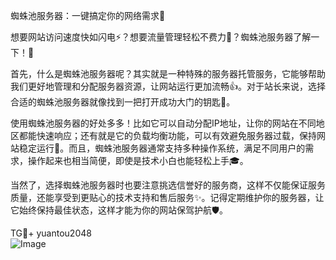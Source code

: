 蜘蛛池服务器：一键搞定你的网络需求🚀

想要网站访问速度快如闪电⚡️？想要流量管理轻松不费力💪？蜘蛛池服务器了解一下！🎉

首先，什么是蜘蛛池服务器呢？其实就是一种特殊的服务器托管服务，它能够帮助我们更好地管理和分配服务器资源，让网站运行更加流畅👍。对于站长来说，选择合适的蜘蛛池服务器就像找到一把打开成功大门的钥匙🔑。

使用蜘蛛池服务器的好处多多！比如它可以自动分配IP地址，让你的网站在不同地区都能快速响应；还有就是它的负载均衡功能，可以有效避免服务器过载，保持网站稳定运行🌟。而且，蜘蛛池服务器通常支持多种操作系统，满足不同用户的需求，操作起来也相当简便，即使是技术小白也能轻松上手🎓。

当然了，选择蜘蛛池服务器时也要注意挑选信誉好的服务商，这样不仅能保证服务质量，还能享受到更贴心的技术支持和售后服务✨。记得定期维护你的服务器，让它始终保持最佳状态，这样才能为你的网站保驾护航🛡️。

TG💪+ yuantou2048  
![Image](https://github.com/user-attachments/assets/42a5a4a5-fea9-4a1d-8aa0-73e57e430cca)